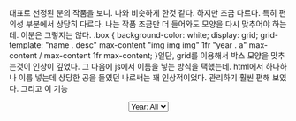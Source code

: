 대표로 선정된 분의 작품을 보니. 나와 비슷하게 한것 같다. 하지만 조금 다르다. 특히 편의성 부분에서 상당히 다르다. 나는 작품 조금만 더 들어와도 모양을 다시 맞추어야 하는데. 이분은 그렇지는 않다. 
.box {
  background-color: white;
  display: grid;
  grid-template:
  "name . desc" max-content
  "img img img" 1fr
  "year . a" max-content / max-content 1fr max-content;
}일단, grid를 이용해서 박스 모양을 맞추는것이 인상이 깊었다. 그 다음에 js에서 이름을 넣는 방식을 택했는데. html에서 하나하나 이름 넣는데 상당한 공을 들였던 나로써는 꽤 인상적이었다. 관리하기 훨씬 편해 보였다. 
 그리고 이 기능
    <header>
      <select id="select-year">
        <option value="All">Year: All</option>
        처음 보는 기능인데 상당히 쓸만해 보인다. 다음에 참고해도 괜찮을 것 같다. 
.image {
  position: relative;
  width: 100%;
  height: 0;
  overflow: hidden;
  padding-bottom: 63.9%;
}

.image img {
  position: absolute;
  top: 0;
  left: 0;
  width: 100%;
  height: 100%;
}
이 기능은 생각하다가 실행이 안될 거 같다 생각한 건데. 이렇게 실행하면 되는구나. 좋은 정보를 알았다. 
그나저나 내가 궁금했던건 보이는 작품 갯수에 따라 전체 높이를 조절하는 기능인데. 안보인다. 아마, 내가 무엇가를 오해 했던건 아닌가 싶은데. 다음에 전체 높이에 대해 다시 테스트 해 봐야 겠다. 